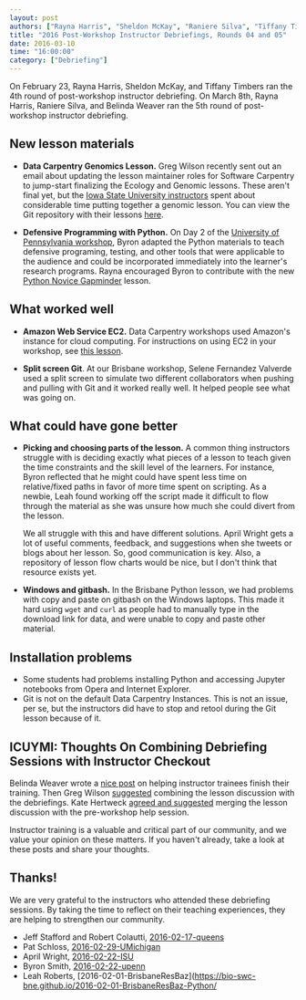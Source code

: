 ```yaml
---
layout: post
authors: ["Rayna Harris", "Sheldon McKay", "Raniere Silva", "Tiffany Timbers", "Belinda Weaver"]
title: "2016 Post-Workshop Instructor Debriefings, Rounds 04 and 05"
date: 2016-03-10
time: "16:00:00"
category: ["Debriefing"]
---
```

On February 23, Rayna Harris, Sheldon McKay, and Tiffany Timbers ran the 4th round of post-workshop instructor debriefing. On March 8th, Rayna Harris, Raniere Silva, and Belinda Weaver ran the 5th round of post-workshop instructor debriefing. 

## New lesson materials

- **Data Carpentry Genomics Lesson.** Greg Wilson recently sent out an email about updating the lesson maintainer roles for Software Carpentry to jump-start finalizing the Ecology and Genomic lessons. These aren't final yet, but the [Iowa State University instructors](http://qingpeng.github.io/2016-02-22-isu/) spent about considerable time putting together a genomic lesson. You can view the Git repository with their lessons [here](https://github.com/qingpeng/2016-02-22-isu/tree/gh-pages/lessons).

- **Defensive Programming with Python.** On Day 2 of the [University of Pennsylvania workshop](http://maneesha.github.io/2016-02-22-upenn/), Byron adapted the Python materials to teach defensive programing, testing, and other tools that were applicable to the audience and could be incorporated immediately into the learner's research programs. Rayna encouraged Byron to contribute with the new [Python Novice Gapminder](https://github.com/swcarpentry/python-novice-gapminder/blob/gh-pages/index.md) lesson.

## What worked well

- **Amazon Web Service EC2.** Data Carpentry workshops used Amazon's instance for cloud computing. For instructions on using EC2 in your workshop, see [this lesson](https://jasonjwilliamsny.github.io/cloud-genomics/).

- **Split screen Git**. At our Brisbane workshop, Selene Fernandez Valverde used a split screen to simulate two different collaborators when pushing and pulling with Git and it worked really well. It helped people see what was going on.

## What could have gone better

- **Picking and choosing parts of the lesson.** A common thing instructors struggle with  is deciding exactly what pieces of a lesson to teach given the time constraints and the skill level of the learners. For instance, Byron reflected that he might could have spent less time on relative/fixed paths in favor of more time spent on scripting. As a newbie, Leah found working off the script made it difficult to flow through the material as she was unsure how much she could divert from the lesson.

  We all struggle with this and have different solutions. April Wright gets a lot of useful comments, feedback, and suggestions when she tweets or blogs about her lesson. So, good communication is key. Also, a repository of lesson flow charts would be nice, but I don't think that resource exists yet. 
  
- **Windows and gitbash.** In the Brisbane Python lesson, we had problems with copy and paste on gitbash on the Windows laptops. This made it hard using `wget` and `curl` as people had to manually type in the download link for data, and were unable to copy and paste other material.

## Installation problems

- Some students had problems installing Python and accessing Jupyter notebooks from Opera and Internet Explorer.
- Git is not on the default Data Carpentry Instances. This is not an issue, per se, but the instructors did have to stop and retool during the Git lesson because of it.

## ICUYMI: Thoughts On Combining Debriefing Sessions with Instructor Checkout
Belinda Weaver wrote a [nice post](http://software-carpentry.org/blog/2016/03/proposal-instructor-trainees.html) on helping instructor trainees finish their training. Then Greg Wilson [suggested](http://software-carpentry.org/blog/2016/03/should-we-combine-debriefing-and-lesson-discussion.html) combining the lesson discussion with the debriefings. Kate Hertweck [agreed and suggested](http://disq.us/9bowz6) merging the lesson discussion with the pre-workshop help session. 
 
Instructor training is a valuable and critical part of our community, and we value your opinion on these matters. If you haven't already, take a look at these posts and share your thoughts.   

## Thanks!

We are very grateful to the instructors who attended these debriefing sessions. By taking the time to reflect on their teaching experiences, they are helping to strengthen our community.

- Jeff Stafford and Robert Colautti, [2016-02-17-queens](https://haschmi.github.io/2016-02-17-queens/)
- Pat Schloss, [2016-02-29-UMichigan](http://microbialinformatics.github.io/2016-02-29-UMichigan/)
- April Wright, [2016-02-22-ISU](http://qingpeng.github.io/2016-02-22-isu/)
- Byron Smith, [2016-02-22-upenn](http://maneesha.github.io/2016-02-22-upenn/)
- Leah Roberts, [2016-02-01-BrisbaneResBaz](https://bio-swc-bne.github.io/2016-02-01-BrisbaneResBaz-Python/
